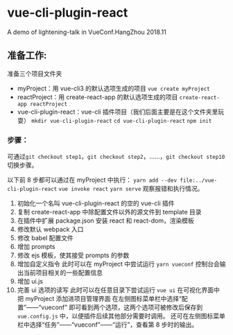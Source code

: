 # vue-cli-plugin-react

A demo of lightening-talk in VueConf.HangZhou 2018.11

## 准备工作:

准备三个项目文件夹

- myProject：用 vue-cli3 的默认选项生成的项目
  `vue create myProject`
- reactProject：用 create-react-app 的默认选项生成的项目
  `create-react-app reactProject`
- vue-cli-plugin-react：vue-cli 插件项目（我们后面主要是在这个文件夹里玩耍）
  `mkdir vue-cli-plugin-react`
  `cd vue-cli-plugin-react`
  `npm init`

### 步骤：

可通过`git checkout step1`，`git checkout step2`，……，`git checkout step10`切换步骤。

以下前 8 步都可以通过在 myProject 中执行：
`yarn add --dev file:../vue-cli-plugin-react`
`vue invoke react`
`yarn serve`
观察报错和执行情况。

1. 初始化一个名叫 vue-cli-plugin-react 的空的 vue-cli 插件
2. 复制 create-react-app 中除配置文件以外的源文件到 template 目录
3. 在插件中扩展 package.json 安装 react 和 react-dom，渲染模板
4. 修改默认 webpack 入口
5. 修改 babel 配置文件
6. 增加 prompts
7. 修改 ejs 模板，使其接受 prompts 的参数
8. 增加自定义指令
   此时可以在 myProject 中尝试运行
   `yarn vueconf`
   控制台会输出当前项目相关的一些配置信息
9. 增加 ui.js
10. 完善 ui 选项的读写
    此时可以在任意目录下尝试运行
    `vue ui`
    在可视化界面中把 myProject 添加进项目管理界面
    在左侧图标菜单栏中选择“配置”——“vueconf”
    即可看到两个选项，这两个选项可被修改后保存到 `vue.config.js` 中，以便插件后续其他部分需要时调用。
    还可在左侧图标菜单栏中选择“任务”——“vueconf”——“运行”，查看第 8 步时的输出。
